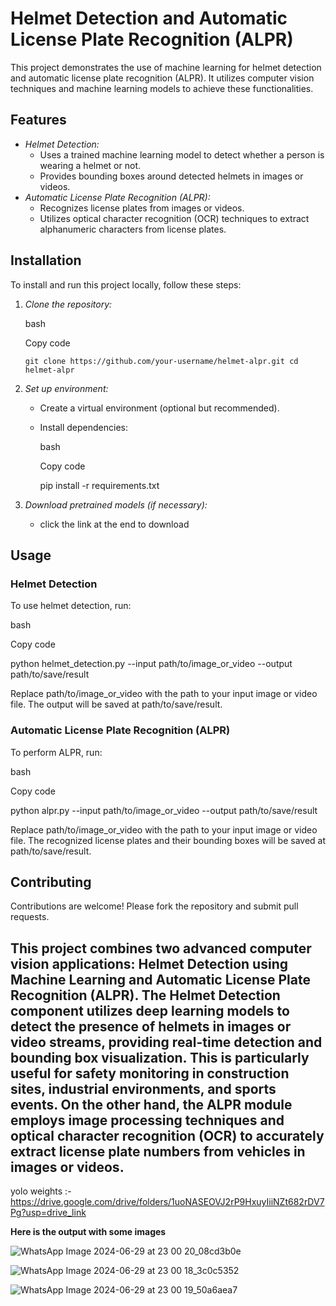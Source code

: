 Helmet Detection and Automatic License Plate Recognition (ALPR)
===============================================================

This project demonstrates the use of machine learning for helmet detection and automatic license plate recognition (ALPR). It utilizes computer vision techniques and machine learning models to achieve these functionalities.

Features
--------

-   *Helmet Detection:*
    -   Uses a trained machine learning model to detect whether a person is wearing a helmet or not.
    -   Provides bounding boxes around detected helmets in images or videos.
-   *Automatic License Plate Recognition (ALPR):*
    -   Recognizes license plates from images or videos.
    -   Utilizes optical character recognition (OCR) techniques to extract alphanumeric characters from license plates.

Installation
------------

To install and run this project locally, follow these steps:

1.  *Clone the repository:*

    bash

    Copy code

    `git clone https://github.com/your-username/helmet-alpr.git
    cd helmet-alpr`

2.  *Set up environment:*

    -   Create a virtual environment (optional but recommended).

    -   Install dependencies:

        bash

        Copy code

        pip install -r requirements.txt

3.  *Download pretrained models (if necessary):*

    -   click the link at the end to download

Usage
-----

### Helmet Detection

To use helmet detection, run:

bash

Copy code

python helmet_detection.py --input path/to/image_or_video --output path/to/save/result

Replace path/to/image_or_video with the path to your input image or video file. The output will be saved at path/to/save/result.

### Automatic License Plate Recognition (ALPR)

To perform ALPR, run:

bash

Copy code

python alpr.py --input path/to/image_or_video --output path/to/save/result

Replace path/to/image_or_video with the path to your input image or video file. The recognized license plates and their bounding boxes will be saved at path/to/save/result.

Contributing
------------

Contributions are welcome! Please fork the repository and submit pull requests.

This project combines two advanced computer vision applications: Helmet Detection using Machine Learning and Automatic License Plate Recognition (ALPR). The Helmet Detection component utilizes deep learning models to detect the presence of helmets in images or video streams, providing real-time detection and bounding box visualization. This is particularly useful for safety monitoring in construction sites, industrial environments, and sports events. On the other hand, the ALPR module employs image processing techniques and optical character recognition (OCR) to accurately extract license plate numbers from vehicles in images or videos.
-----------------
yolo weights :-
https://drive.google.com/drive/folders/1uoNASEOVJ2rP9HxuyIiiNZt682rDV7Pg?usp=drive_link

**Here is the output with some images**

![WhatsApp Image 2024-06-29 at 23 00 20_08cd3b0e](https://github.com/charann29/cmr_opensource/assets/169017734/f72ddcef-84bb-433f-bdf7-221f9db99d04)

![WhatsApp Image 2024-06-29 at 23 00 18_3c0c5352](https://github.com/charann29/cmr_opensource/assets/169017734/dcc233bc-de2b-42c8-997b-ef16ff50a4e3)

![WhatsApp Image 2024-06-29 at 23 00 19_50a6aea7](https://github.com/charann29/cmr_opensource/assets/169017734/e78c7bff-095e-496a-af9e-05bef66e7050)

